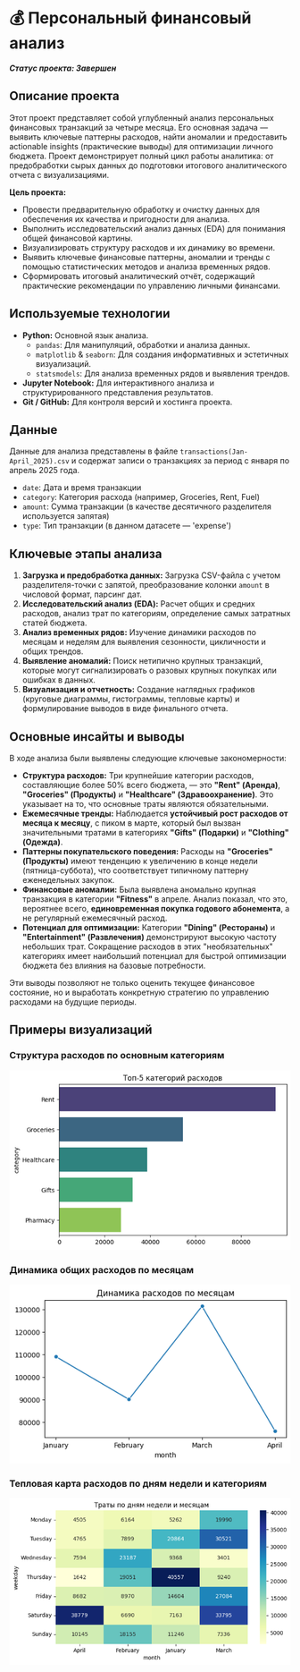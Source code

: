 # 💰 Персональный финансовый анализ

***Статус проекта: Завершен***

## Описание проекта

Этот проект представляет собой углубленный анализ персональных финансовых транзакций за четыре месяца. Его основная задача — выявить ключевые паттерны расходов, найти аномалии и предоставить actionable insights (практические выводы) для оптимизации личного бюджета. Проект демонстрирует полный цикл работы аналитика: от предобработки сырых данных до подготовки итогового аналитического отчета с визуализациями.

**Цель проекта:**
*   Провести предварительную обработку и очистку данных для обеспечения их качества и пригодности для анализа.
*   Выполнить исследовательский анализ данных (EDA) для понимания общей финансовой картины.
*   Визуализировать структуру расходов и их динамику во времени.
*   Выявить ключевые финансовые паттерны, аномалии и тренды с помощью статистических методов и анализа временных рядов.
*   Сформировать итоговый аналитический отчёт, содержащий практические рекомендации по управлению личными финансами.

## Используемые технологии

*   **Python:** Основной язык анализа.
    *   `pandas`: Для манипуляций, обработки и анализа данных.
    *   `matplotlib` & `seaborn`: Для создания информативных и эстетичных визуализаций.
    *   `statsmodels`: Для анализа временных рядов и выявления трендов.
*   **Jupyter Notebook:** Для интерактивного анализа и структурированного представления результатов.
*   **Git / GitHub:** Для контроля версий и хостинга проекта.

## Данные

Данные для анализа представлены в файле `transactions(Jan-April_2025).csv` и содержат записи о транзакциях за период с января по апрель 2025 года.

*   `date`: Дата и время транзакции
*   `category`: Категория расхода (например, Groceries, Rent, Fuel)
*   `amount`: Сумма транзакции (в качестве десятичного разделителя используется запятая)
*   `type`: Тип транзакции (в данном датасете — 'expense')

## Ключевые этапы анализа

1.  **Загрузка и предобработка данных:** Загрузка CSV-файла с учетом разделителя-точки с запятой, преобразование колонки `amount` в числовой формат, парсинг дат.
2.  **Исследовательский анализ (EDA):** Расчет общих и средних расходов, анализ трат по категориям, определение самых затратных статей бюджета.
3.  **Анализ временных рядов:** Изучение динамики расходов по месяцам и неделям для выявления сезонности, цикличности и общих трендов.
4.  **Выявление аномалий:** Поиск нетипично крупных транзакций, которые могут сигнализировать о разовых крупных покупках или ошибках в данных.
5.  **Визуализация и отчетность:** Создание наглядных графиков (круговые диаграммы, гистограммы, тепловые карты) и формулирование выводов в виде финального отчета.

## Основные инсайты и выводы

В ходе анализа были выявлены следующие ключевые закономерности:

*   **Структура расходов:** Три крупнейшие категории расходов, составляющие более 50% всего бюджета, — это **"Rent" (Аренда)**, **"Groceries" (Продукты)** и **"Healthcare" (Здравоохранение)**. Это указывает на то, что основные траты являются обязательными.
*   **Ежемесячные тренды:** Наблюдается **устойчивый рост расходов от месяца к месяцу**, с пиком в марте, который был вызван значительными тратами в категориях **"Gifts" (Подарки)** и **"Clothing" (Одежда)**.
*   **Паттерны покупательского поведения:** Расходы на **"Groceries" (Продукты)** имеют тенденцию к увеличению в конце недели (пятница-суббота), что соответствует типичному паттерну еженедельных закупок.
*   **Финансовые аномалии:** Была выявлена аномально крупная транзакция в категории **"Fitness"** в апреле. Анализ показал, что это, вероятнее всего, **единовременная покупка годового абонемента**, а не регулярный ежемесячный расход.
*   **Потенциал для оптимизации:** Категории **"Dining" (Рестораны)** и **"Entertainment" (Развлечения)** демонстрируют высокую частоту небольших трат. Сокращение расходов в этих "необязательных" категориях имеет наибольший потенциал для быстрой оптимизации бюджета без влияния на базовые потребности.

Эти выводы позволяют не только оценить текущее финансовое состояние, но и выработать конкретную стратегию по управлению расходами на будущие периоды.

## Примеры визуализаций

### Структура расходов по основным категориям
![Структура расходов по категориям](graphics/gist_top.png)

### Динамика общих расходов по месяцам
![Динамика расходов по месяцам](graphics/cost_dynamics.png)

### Тепловая карта расходов по дням недели и категориям
![Тепловая карта расходов](graphics/heatmap.png)
